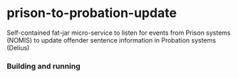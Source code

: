 # prison-to-probation-update

Self-contained fat-jar micro-service to listen for  events from Prison systems (NOMIS) to update offender sentence information in Probation systems (Delius)

### Building and running

